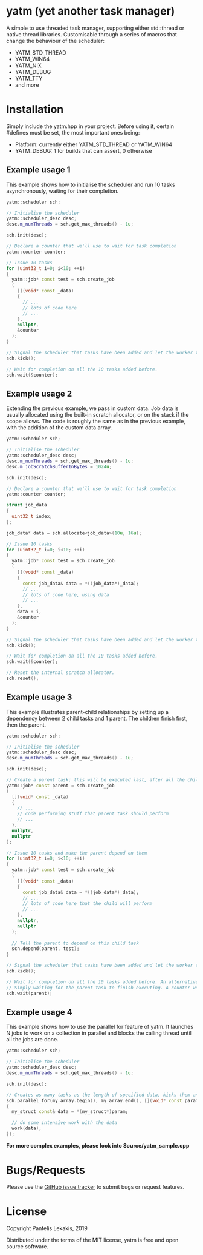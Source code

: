 # yatm (yet another task manager)
A simple to use threaded task manager, supporting either std::thread or native thread libraries.
Customisable through a series of macros that change the behaviour of the scheduler:
* YATM_STD_THREAD
* YATM_WIN64
* YATM_NIX
* YATM_DEBUG
* YATM_TTY
* and more

# Installation
Simply include the yatm.hpp in your project. Before using it, certain #defines must be set, the most important ones being:
* Platform: currently either YATM_STD_THREAD or YATM_WIN64
* YATM_DEBUG: 1 for builds that can assert, 0 otherwise 

## Example usage 1
This example shows how to initialise the scheduler and run 10 tasks asynchronously, waiting for their completion.
```cpp
yatm::scheduler sch;

// Initialise the scheduler
yatm::scheduler_desc desc;
desc.m_numThreads = sch.get_max_threads() - 1u;

sch.init(desc);

// Declare a counter that we'll use to wait for task completion
yatm::counter counter;

// Issue 10 tasks
for (uint32_t i=0; i<10; ++i)
{
  yatm::job* const test = sch.create_job
  (
    [](void* const _data)
    {
      // ...
      // lots of code here
      // ...      
    },
    nullptr,
    &counter
  );
}

// Signal the scheduler that tasks have been added and let the worker threads process them.
sch.kick();

// Wait for completion on all the 10 tasks added before.
sch.wait(&counter);
```

## Example usage 2
Extending the previous example, we pass in custom data. Job data is usually allocated using the built-in scratch allocator, or on the stack if the scope allows. The code is roughly the same as in the previous example, with the addition of the custom data array.
```cpp
yatm::scheduler sch;

// Initialise the scheduler
yatm::scheduler_desc desc;
desc.m_numThreads = sch.get_max_threads() - 1u;
desc.m_jobScratchBufferInBytes = 1024u;

sch.init(desc);

// Declare a counter that we'll use to wait for task completion
yatm::counter counter;

struct job_data
{
  uint32_t index;  
};

job_data* data = sch.allocate<job_data>(10u, 16u);

// Issue 10 tasks
for (uint32_t i=0; i<10; ++i)
{
  yatm::job* const test = sch.create_job
  (
    [](void* const _data)
    {
      const job_data& data = *((job_data*)_data);
      // ...
      // lots of code here, using data
      // ...      
    },
    data + i,
    &counter
  );
}

// Signal the scheduler that tasks have been added and let the worker threads process them.
sch.kick();

// Wait for completion on all the 10 tasks added before.
sch.wait(&counter);

// Reset the internal scratch allocator.
sch.reset();
```
## Example usage 3
This example illustrates parent-child relationships by setting up a dependency between 2 child tasks and 1 parent. The children finish first, then the parent.
```cpp
yatm::scheduler sch;

// Initialise the scheduler
yatm::scheduler_desc desc;
desc.m_numThreads = sch.get_max_threads() - 1u;

sch.init(desc);

// Create a parent task; this will be executed last, after all the children tasks have finished.
yatm::job* const parent = sch.create_job
(
  [](void* const _data)
  {
    // ...
    // code performing stuff that parent task should perform
    // ...
  },
  nullptr,
  nullptr
);

// Issue 10 tasks and make the parent depend on them
for (uint32_t i=0; i<10; ++i)
{
  yatm::job* const test = sch.create_job
  (
    [](void* const _data)
    {
      const job_data& data = *((job_data*)_data);
      // ...
      // lots of code here that the child will perform
      // ...      
    },
    nullptr,
    nullptr
  );
  
  // Tell the parent to depend on this child task
  sch.depend(parent, test);
}

// Signal the scheduler that tasks have been added and let the worker threads process them.
sch.kick();

// Wait for completion on all the 10 tasks added before. An alternative mechanism is used here instead of a counter,
// Simply waiting for the parent task to finish executing. A counter would also be valid.
sch.wait(parent);
```
## Example usage 4
This example shows how to use the parallel for feature of yatm. It launches N jobs to work on a collection in parallel and blocks the calling thread until all the jobs are done.
```cpp
yatm::scheduler sch;

// Initialise the scheduler
yatm::scheduler_desc desc;
desc.m_numThreads = sch.get_max_threads() - 1u;

sch.init(desc);

// Creates as many tasks as the length of specified data, kicks them and blocks the caller thread until they are finished.
sch.parallel_for(my_array.begin(), my_array.end(), [](void* const param)
{
  my_struct const& data = *(my_struct*)param;

  // do some intensive work with the data
  work(data);
});
```

**For more complex examples, please look into Source/yatm_sample.cpp**

# Bugs/Requests
Please use the [GitHub issue tracker](https://github.com/alkisbkn/yatm/issues) to submit bugs or request features.

# License
Copyright Pantelis Lekakis, 2019

Distributed under the terms of the MIT license, yatm is free and open source software.
